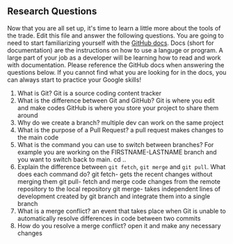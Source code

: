 ## Research Questions 

Now that you are all set up, it's time to learn a little more about the tools of the trade. Edit this file and answer the following questions. You are going to need to start familiarizing yourself with the [GitHub docs](https://docs.github.com/en). Docs (short for documentation) are the instructions on how to use a languge or program. A large part of your job as a developer will be learning how to read and work with documentation. Please reference the GitHub docs when answering the questions below. If you cannot find what you are looking for in the docs, you can always start to practice your Google skills!

1. What is Git? Git is a source coding content tracker
2. What is the difference between Git and GitHub? Git is where you edit and make codes GitHub is where you store your project to share them around
3. Why do we create a branch? multiple dev can work on the same project 
4. What is the purpose of a Pull Request? a pull request makes changes to the main code
5. What is the command you can use to switch between branches? For example you are working on the FIRSTNAME-LASTNAME branch and you want to switch back to main. cd ..
6. Explain the difference between `git fetch`, `git merge` and `git pull`. What does each command do? git fetch- gets the recent changes without merging them git pull- fetch and merge code changes from the remote repository to the local repository git merge- takes independent lines of development created by git branch and integrate them into a single branch
7. What is a merge conflict? an event that takes place when Git is unable to automatically resolve differences in code between two commits
8. How do you resolve a merge conflict? open it and make any necessary changes
